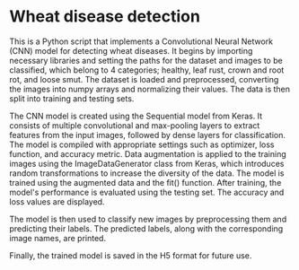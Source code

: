 # Wheat disease detection
 
This is a Python script that implements a Convolutional Neural Network (CNN) model for detecting wheat diseases. It begins by importing necessary libraries and setting the paths for the dataset and images to be classified, which belong to 4 categories; healthy, leaf rust, crown and root rot, and loose smut. The dataset is loaded and preprocessed, converting the images into numpy arrays and normalizing their values. The data is then split into training and testing sets.

The CNN model is created using the Sequential model from Keras. It consists of multiple convolutional and max-pooling layers to extract features from the input images, followed by dense layers for classification. The model is compiled with appropriate settings such as optimizer, loss function, and accuracy metric. Data augmentation is applied to the training images using the ImageDataGenerator class from Keras, which introduces random transformations to increase the diversity of the data. The model is trained using the augmented data and the fit() function. After training, the model's performance is evaluated using the testing set. The accuracy and loss values are displayed.

The model is then used to classify new images by preprocessing them and predicting their labels. The predicted labels, along with the corresponding image names, are printed.

Finally, the trained model is saved in the H5 format for future use.
